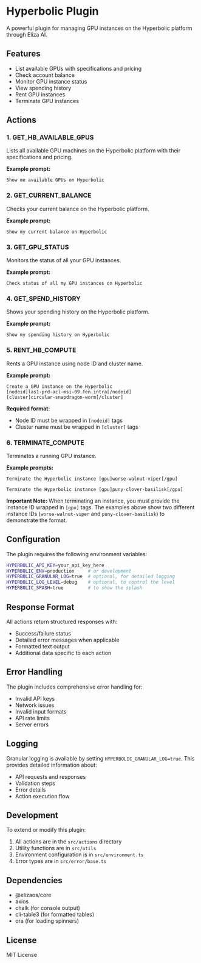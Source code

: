 # Hyperbolic Plugin
A powerful plugin for managing GPU instances on the Hyperbolic platform through Eliza AI.

## Features

- List available GPUs with specifications and pricing
- Check account balance
- Monitor GPU instance status
- View spending history
- Rent GPU instances
- Terminate GPU instances

## Actions

### 1. GET_HB_AVAILABLE_GPUS
Lists all available GPU machines on the Hyperbolic platform with their specifications and pricing.

**Example prompt:**
```
Show me available GPUs on Hyperbolic
```

### 2. GET_CURRENT_BALANCE
Checks your current balance on the Hyperbolic platform.

**Example prompt:**
```
Show my current balance on Hyperbolic
```

### 3. GET_GPU_STATUS
Monitors the status of all your GPU instances.

**Example prompt:**
```
Check status of all my GPU instances on Hyperbolic
```

### 4. GET_SPEND_HISTORY
Shows your spending history on the Hyperbolic platform.

**Example prompt:**
```
Show my spending history on Hyperbolic
```

### 5. RENT_HB_COMPUTE
Rents a GPU instance using node ID and cluster name.

**Example prompt:**
```
Create a GPU instance on the Hyperbolic
[nodeid]las1-prd-acl-msi-09.fen.intra[/nodeid]
[cluster]circular-snapdragon-worm[/cluster]
```

**Required format:**
- Node ID must be wrapped in `[nodeid]` tags
- Cluster name must be wrapped in `[cluster]` tags

### 6. TERMINATE_COMPUTE
Terminates a running GPU instance.

**Example prompts:**
```
Terminate the Hyperbolic instance [gpu]worse-walnut-viper[/gpu]
```
```
Terminate the Hyperbolic instance [gpu]puny-clover-basilisk[/gpu]
```

**Important Note:** When terminating an instance, you must provide the instance ID wrapped in `[gpu]` tags. The examples above show two different instance IDs (`worse-walnut-viper` and `puny-clover-basilisk`) to demonstrate the format.

## Configuration

The plugin requires the following environment variables:

```bash
HYPERBOLIC_API_KEY=your_api_key_here
HYPERBOLIC_ENV=production     # or development
HYPERBOLIC_GRANULAR_LOG=true  # optional, for detailed logging
HYPERBOLIC_LOG_LEVEL=debug    # optional, to control the level
HYPERBOLIC_SPASH=true         # to show the splash
```

## Response Format

All actions return structured responses with:
- Success/failure status
- Detailed error messages when applicable
- Formatted text output
- Additional data specific to each action

## Error Handling

The plugin includes comprehensive error handling for:
- Invalid API keys
- Network issues
- Invalid input formats
- API rate limits
- Server errors

## Logging

Granular logging is available by setting `HYPERBOLIC_GRANULAR_LOG=true`. This provides detailed information about:
- API requests and responses
- Validation steps
- Error details
- Action execution flow

## Development

To extend or modify this plugin:

1. All actions are in the `src/actions` directory
2. Utility functions are in `src/utils`
3. Environment configuration is in `src/environment.ts`
4. Error types are in `src/error/base.ts`

## Dependencies

- @elizaos/core
- axios
- chalk (for console output)
- cli-table3 (for formatted tables)
- ora (for loading spinners)

## License

MIT License
